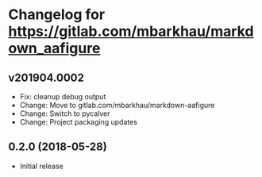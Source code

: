 # Changelog for https://gitlab.com/mbarkhau/markdown_aafigure

## v201904.0002

 - Fix: cleanup debug output
 - Change: Move to gitlab.com/mbarkhau/markdown-aafigure
 - Change: Switch to pycalver
 - Change: Project packaging updates
 

## 0.2.0 (2018-05-28)

 - Initial release
